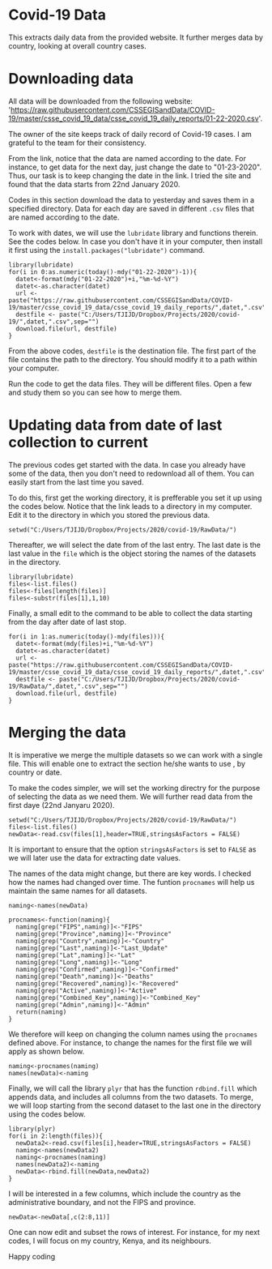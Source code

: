 # Covid-19 Data
This extracts daily data from the provided website. It further merges data by country, looking at overall country cases.

# Downloading data 

All data will be downloaded from the following website: 'https://raw.githubusercontent.com/CSSEGISandData/COVID-19/master/csse_covid_19_data/csse_covid_19_daily_reports/01-22-2020.csv'. 

The owner of the site keeps track of daily record of Covid-19 cases. I am grateful to the team for their consistency. 

From the link, notice that the data are named according to the date. For instance, to get data for the next day, just change the date to "01-23-2020". Thus, our task is to keep changing the date in the link. I tried the site and found that the data starts from 22nd January 2020. 

Codes in this section download the data to yesterday and saves them in a specified directory. Data for each day are saved in different `.csv` files that are named according to the date.

To work with dates, we will use the `lubridate` library and functions therein. See the codes below. In case you don't have it in your computer, then install it first using the `install.packages("lubridate")` command.

```
library(lubridate)
for(i in 0:as.numeric(today()-mdy("01-22-2020")-1)){
  datet<-format(mdy("01-22-2020")+i,"%m-%d-%Y")
  datet<-as.character(datet)
  url <- paste("https://raw.githubusercontent.com/CSSEGISandData/COVID-19/master/csse_covid_19_data/csse_covid_19_daily_reports/",datet,".csv",sep="")
  destfile <- paste("C:/Users/TJIJD/Dropbox/Projects/2020/covid-19/",datet,".csv",sep="")
  download.file(url, destfile)
}
```

From the above codes, `destfile` is the destination file. The first part of the file contains the path to the directory. You should modify it to a path within your computer.

Run the code to get the data files. They will be different files. Open a few and study them so you can see how to merge them.

# Updating data from date of last collection to current

The previous codes get started with the data. In case you already have some of the data, then you don't need to redownload all of them. You can easily start from the last time you saved. 

To do this, first get the working directory, it is prefferable you set it up using the codes below. Notice that the link leads to a directory in my computer. Edit it to the directory in which you stored the previous data.

```
setwd("C:/Users/TJIJD/Dropbox/Projects/2020/covid-19/RawData/")
```
Thereafter, we will select the date from of the last entry. The last date is the last value in the `file` which is the object storing the names of the datasets in the directory.

```
library(lubridate)
files<-list.files()
files<-files[length(files)]
files<-substr(files[1],1,10)
```

Finally, a small edit to the command to be able to collect the data starting from the day after date of last stop.
```
for(i in 1:as.numeric(today()-mdy(files))){
  datet<-format(mdy(files)+i,"%m-%d-%Y")
  datet<-as.character(datet)
  url <- paste("https://raw.githubusercontent.com/CSSEGISandData/COVID-19/master/csse_covid_19_data/csse_covid_19_daily_reports/",datet,".csv",sep="")
  destfile <- paste("C:/Users/TJIJD/Dropbox/Projects/2020/covid-19/RawData/",datet,".csv",sep="")
  download.file(url, destfile)
}
```
# Merging the data

It is imperative we merge the multiple datasets so we can work with a single file. This will enable one to extract the section he/she wants to use , by country or date.

To make the codes simpler, we will set the working directry for the purpose of selecting the data as we need them. We will further read data from the first daye (22nd Janyaru 2020).

```
setwd("C:/Users/TJIJD/Dropbox/Projects/2020/covid-19/RawData/")
files<-list.files()
newData<-read.csv(files[1],header=TRUE,stringsAsFactors = FALSE)
```
It is important to ensure that the option `stringsAsFactors` is set to `FALSE` as we will later use the data for extracting date values. 

The names of the data might change, but there are key words. I checked how the names had changed over time. 
The funtion `procnames` will help us maintain the same names for all datasets.

```
naming<-names(newData)

procnames<-function(naming){
  naming[grep("FIPS",naming)]<-"FIPS"
  naming[grep("Province",naming)]<-"Province"
  naming[grep("Country",naming)]<-"Country"
  naming[grep("Last",naming)]<-"Last_Update"
  naming[grep("Lat",naming)]<-"Lat"
  naming[grep("Long",naming)]<-"Long"
  naming[grep("Confirmed",naming)]<-"Confirmed"
  naming[grep("Death",naming)]<-"Deaths"
  naming[grep("Recovered",naming)]<-"Recovered"
  naming[grep("Active",naming)]<-"Active"
  naming[grep("Combined_Key",naming)]<-"Combined_Key"
  naming[grep("Admin",naming)]<-"Admin"
  return(naming)
}
```
We therefore will keep on changing the column names using the `procnames` defined above.  For instance, to change the names for the first file we will apply as shown below.

```
naming<-procnames(naming)
names(newData)<-naming
```
Finally, we will call the library `plyr` that has the function `rdbind.fill` which appends data, and includes all columns from the two datasets.
To merge, we will loop starting from the second dataset to the last one in the directory using the codes below.
```
library(plyr)
for(i in 2:length(files)){
  newData2<-read.csv(files[i],header=TRUE,stringsAsFactors = FALSE)
  naming<-names(newData2)
  naming<-procnames(naming)
  names(newData2)<-naming
  newData<-rbind.fill(newData,newData2)
}
```
I will be interested in a few columns, which include the country as the administrative boundary, and not the FIPS and province. 
```
newData<-newData[,c(2:8,11)]
```

One can now edit and subset the rows of interest. For instance, for my next codes, I will focus on my country, Kenya, and its neighbours.

Happy coding
